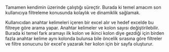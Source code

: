 Tamamen kendimin üzerinde çalıştığı süreçtir. Burada ki temel amacım son kullanıcıya filtreleme konusunda kolaylık ve dinamiklik sağlamak.

Kullanıcıdan anahtar kelimeleri içeren bir excel alır ve hedef excelde bu filtreye göre arama yapar. Anahtar kelimeler ve kolon sayısı değiştirilebilir.
Burada ki temel fark aramayı ilk kolon ve ikinci kolon diye gezdiği için birden fazla anahtar kelime aynı kolonda bulunsa bile öncelik sırasına göre filtreler ve filtre sonucunu bir excel'e yazarak her kolon için bir sayfa oluşturur.



